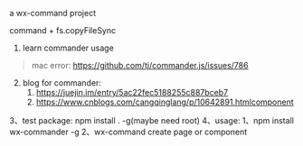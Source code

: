a wx-command project

command + fs.copyFileSync

1. learn commander usage
> mac error: https://github.com/tj/commander.js/issues/786
2. blog for commander:
   1. https://juejin.im/entry/5ac22fec5188255c887bceb7 
   2. https://www.cnblogs.com/cangqinglang/p/10642891.htmlcomponent

3、test package: npm install . -g(maybe need root)
4、usage:
    1、npm install wx-commander -g
    2、wx-command create page or component
    
